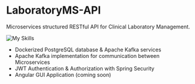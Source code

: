 # LaboratoryMS-API
Microservices structured RESTful API for Clinical Laboratory Management.

![My Skills](https://skillicons.dev/icons?i=java,spring,kafka,postgres,docker)
- Dockerized PostgreSQL database & Apache Kafka services
- Apache Kafka implementation for communication between Microservices
- JWT Authentication & Authorization with Spring Security
- Angular GUI Application (coming soon)
